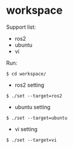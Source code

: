 # workspace

Support list:

- ros2
- ubuntu
- vi

Run:

```
$ cd workspace/
```

- ros2 setting
```
$ ./set --target=ros2
```

- ubuntu setting
```
$ ./set --target=ubuntu
```

- vi setting
```
$ ./set --target=vi
```
